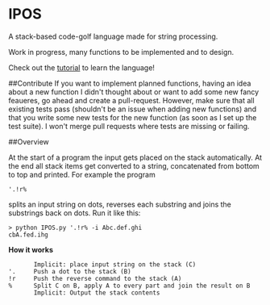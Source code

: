 # IPOS
A stack-based code-golf language made for string processing.

Work in progress, many functions to be implemented and to design.

Check out the [tutorial](https://github.com/DenkerAffe/IPOS/wiki/Tutorial) to learn the language!

##Contribute
If you want to implement planned functions, having an idea about a new function I didn't thought about or want to add some new fancy feaueres, go ahead and create a pull-request. However, make sure that all existing tests pass (shouldn't be an issue when adding new functions) and that you write some new tests for the new function (as soon as I set up the test suite). I won't merge pull requests where tests are missing or failing.

##Overview

At the start of a program the input gets placed on the stack automatically. At the end all stack items get converted to a string, concatenated from bottom to top and printed. For example the program

```
'.!r%
```

splits an input string on dots, reverses each substring and joins the substrings back on dots.
Run it like this:

```
> python IPOS.py '.!r% -i Abc.def.ghi
cbA.fed.ihg
```

**How it works**
```
       Implicit: place input string on the stack (C)
'.     Push a dot to the stack (B)
!r     Push the reverse command to the stack (A)
%      Split C on B, apply A to every part and join the result on B
       Implicit: Output the stack contents
```
